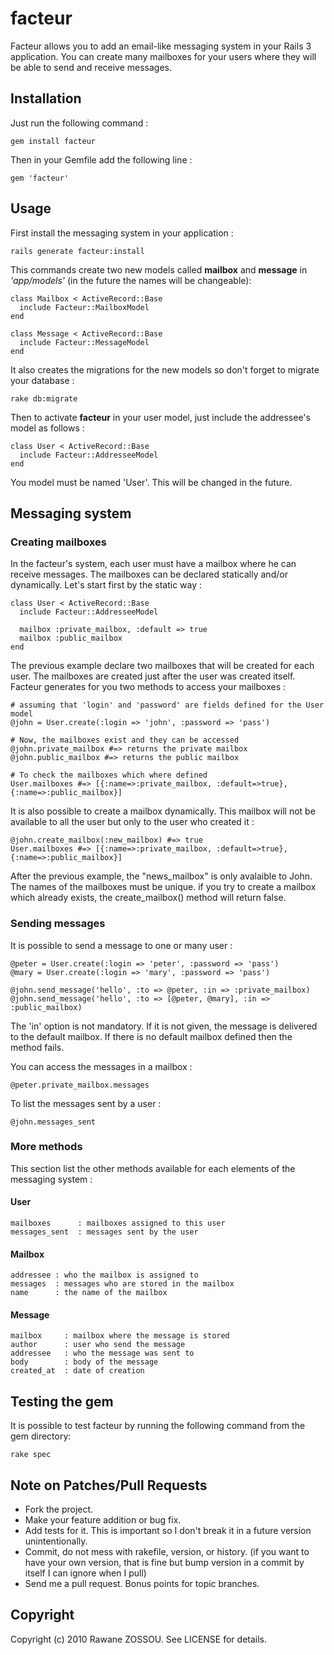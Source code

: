 # facteur #

Facteur allows you to add an email-like messaging system in your Rails 3 application. You can create many mailboxes for your users where they will be able to send and receive messages.

## Installation ##

Just run the following command :

    gem install facteur
  
Then in your Gemfile add the following line :

    gem 'facteur'
    
## Usage ##

First install the messaging system in your application :

    rails generate facteur:install  
    
This commands create two new models called __mailbox__  and __message__ in *'app/models'* (in the future the names will be changeable):

    class Mailbox < ActiveRecord::Base
      include Facteur::MailboxModel
    end

    class Message < ActiveRecord::Base
      include Facteur::MessageModel 
    end

It also creates the migrations for the new models so don't forget to migrate your database :

    rake db:migrate

Then to activate __facteur__ in your user model, just include the addressee's model as follows :

    class User < ActiveRecord::Base  
      include Facteur::AddresseeModel
    end
    
You model must be named 'User'. This will be changed in the future.

## Messaging system ##

### Creating mailboxes ###

In the facteur's system, each user must have a mailbox where he can receive messages. The mailboxes can be declared statically and/or dynamically. Let's start first by the static way :

    class User < ActiveRecord::Base  
      include Facteur::AddresseeModel
      
      mailbox :private_mailbox, :default => true
      mailbox :public_mailbox
    end

The previous example declare two mailboxes that will be created for each user. The mailboxes are created just after the user was created itself. Facteur generates for you two methods to access your mailboxes :

    # assuming that 'login' and 'password' are fields defined for the User model
    @john = User.create(:login => 'john', :password => 'pass')
    
    # Now, the mailboxes exist and they can be accessed
    @john.private_mailbox #=> returns the private mailbox
    @john.public_mailbox #=> returns the public mailbox
    
    # To check the mailboxes which where defined
    User.mailboxes #=> [{:name=>:private_mailbox, :default=>true}, {:name=>:public_mailbox}]
    
It is also possible to create a mailbox dynamically. This mailbox will not be available to all the user but only  to the user who created it :

    @john.create_mailbox(:new_mailbox) #=> true
    User.mailboxes #=> [{:name=>:private_mailbox, :default=>true}, {:name=>:public_mailbox}]
    
After the previous example, the "news\_mailbox" is only avalaible to John. The names of the mailboxes must be unique. if you try to create a mailbox which already exists, the create_mailbox() method will return false.

### Sending messages ###

It is possible to send a message to one or many user :

    @peter = User.create(:login => 'peter', :password => 'pass')
    @mary = User.create(:login => 'mary', :password => 'pass')
    
    @john.send_message('hello', :to => @peter, :in => :private_mailbox)
    @john.send_message('hello', :to => [@peter, @mary], :in => :public_mailbox)
    
The 'in' option is not mandatory. If it is not given, the message is delivered to the default mailbox. If there is no default mailbox defined then the method fails.

You can access the messages in a mailbox :

    @peter.private_mailbox.messages
    
To list the messages sent by a user :

    @john.messages_sent
    
### More methods ###

This section list the other methods available for each elements of the messaging system :

#### User ####

    mailboxes      : mailboxes assigned to this user
    messages_sent  : messages sent by the user

#### Mailbox ####

    addressee : who the mailbox is assigned to
    messages  : messages who are stored in the mailbox
    name      : the name of the mailbox

#### Message ####

    mailbox     : mailbox where the message is stored
    author      : user who send the message
    addressee   : who the message was sent to
    body        : body of the message
    created_at  : date of creation
    
## Testing the gem ##

It is possible to test facteur by running the following command from the gem directory:

    rake spec

## Note on Patches/Pull Requests ##
 
* Fork the project.
* Make your feature addition or bug fix.
* Add tests for it. This is important so I don't break it in a
  future version unintentionally.
* Commit, do not mess with rakefile, version, or history.
  (if you want to have your own version, that is fine but bump version in a commit by itself I can ignore when I pull)
* Send me a pull request. Bonus points for topic branches.

## Copyright ##

Copyright (c) 2010 Rawane ZOSSOU. See LICENSE for details.
